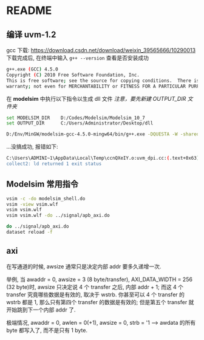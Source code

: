# README

## 编译 uvm-1.2

gcc 下载: <https://download.csdn.net/download/weixin_39565666/10290013>
下载完成后, 在终端中输入 `g++ --version` 查看是否安装成功

```sh
g++.exe (GCC) 4.5.0
Copyright (C) 2010 Free Software Foundation, Inc.
This is free software; see the source for copying conditions.  There is NO
warranty; not even for MERCHANTABILITY or FITNESS FOR A PARTICULAR PURPOSE.
```

在 **modelsim** 中执行以下指令以生成 dll 文件
*注意，要先新建 OUTPUT_DIR 文件夹*

```sh
set MODELSIM_DIR    D:/Codes/Modelsim/Modelsim_10_7
set OUTPUT_DIR      C:/Users/Administrator/Desktop/dll

D:/Env/MinGW/modelsim-gcc-4.5.0-mingw64/bin/g++.exe -DQUESTA -W -shared -Bsymbolic -I $MODELSIM_DIR/include $MODELSIM_DIR/verilog_src/uvm-1.2/src/dpi/uvm_dpi.cc -o $OUTPUT_DIR/uvm_dpi.dll $MODELSIM_DIR/win64/mtipli.dll -lregex
```

...没搞成功, 报错如下:

```sh
C:\Users\ADMINI~1\AppData\Local\Temp\ccnQXeIY.o:uvm_dpi.cc:(.text+0x63): undefined reference to `m__uvm_report_dpi'
collect2: ld returned 1 exit status
```

## Modelsim 常用指令

```sh
vsim -c -do modelsim_shell.do
vsim -view vsim.wlf
vsim vsim.wlf
vsim vsim.wlf -do ../signal/apb_axi.do

do ../signal/apb_axi.do
dataset reload -f
```

## axi

在写通道的时候, awsize 通常只是决定内部 addr 要多久递增一次.

举例, 当 awaddr = 0, awsize = 3 (8 byte/transfer), AXI_DATA_WIDTH = 256 (32 byte)时,
awsize 只决定说 4 个 transfer 之后, 内部 addr + 1;
而这 4 个 transfer 究竟哪些数据是有效的, 取决于 wstrb.
你甚至可以 4 个 transfer 的 wstrb 都是 1, 那么只有第四个 transfer 的数据是有效的; 但是第五个 transfer 就开始跳到下一个内部 addr 了.

极端情况, awaddr = 0, awlen = 0(+1), awsize = 0, strb = '1 --> awdata 的所有 byte 都写入了, 而不是只有 1 byte.


